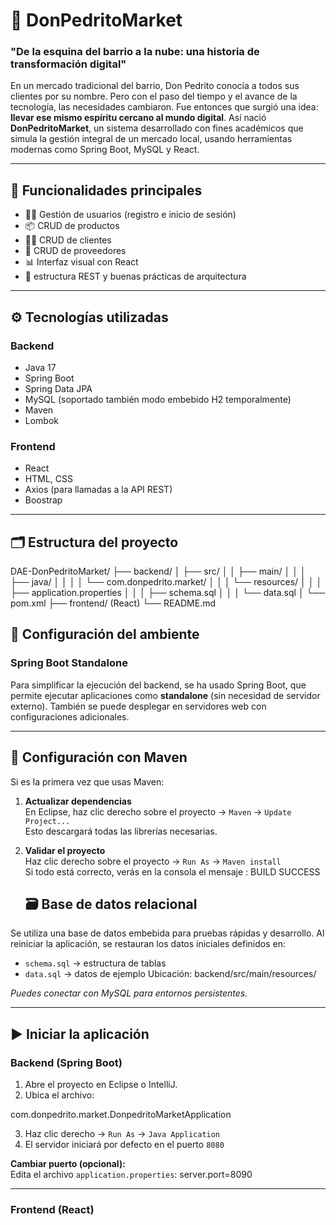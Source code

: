 # 🛒 DonPedritoMarket

### "De la esquina del barrio a la nube: una historia de transformación digital"

En un mercado tradicional del barrio, Don Pedrito conocía a todos sus clientes por su nombre. Pero con el paso del tiempo y el avance de la tecnología, las necesidades cambiaron. Fue entonces que surgió una idea: **llevar ese mismo espíritu cercano al mundo digital**. Así nació **DonPedritoMarket**, un sistema desarrollado con fines académicos que simula la gestión integral de un mercado local, usando herramientas modernas como Spring Boot, MySQL y React.

---

## 📌 Funcionalidades principales

- 🧑‍💼 Gestión de usuarios (registro e inicio de sesión)
- 📦 CRUD de productos
- 🧍‍♂️ CRUD de clientes
- 🚚 CRUD de proveedores
- 📊 Interfaz visual con React 
- 🔐 estructura REST y buenas prácticas de arquitectura

---

## ⚙️ Tecnologías utilizadas

### Backend
- Java 17
- Spring Boot
- Spring Data JPA
- MySQL (soportado también modo embebido H2 temporalmente)
- Maven
- Lombok

### Frontend 
- React
- HTML, CSS
- Axios (para llamadas a la API REST)
- Boostrap
---

## 🗂️ Estructura del proyecto

DAE-DonPedritoMarket/
├── backend/
│ ├── src/
│ │ ├── main/
│ │ │ ├── java/
│ │ │ │ └── com.donpedrito.market/
│ │ │ └── resources/
│ │ │ ├── application.properties
│ │ │ ├── schema.sql
│ │ │ └── data.sql
│ └── pom.xml
├── frontend/ (React) 
└── README.md

## 🔧 Configuración del ambiente

### Spring Boot Standalone

Para simplificar la ejecución del backend, se ha usado Spring Boot, que permite ejecutar aplicaciones como **standalone** (sin necesidad de servidor externo). También se puede desplegar en servidores web con configuraciones adicionales.

---

## 🧰 Configuración con Maven

Si es la primera vez que usas Maven:

1. **Actualizar dependencias**  
   En Eclipse, haz clic derecho sobre el proyecto → `Maven` → `Update Project...`  
   Esto descargará todas las librerías necesarias.

2. **Validar el proyecto**  
   Haz clic derecho sobre el proyecto → `Run As` → `Maven install`  
   Si todo está correcto, verás en la consola el mensaje : BUILD SUCCESS

   ## 🗃️ Base de datos relacional

Se utiliza una base de datos embebida para pruebas rápidas y desarrollo. Al reiniciar la aplicación, se restauran los datos iniciales definidos en:

- `schema.sql` → estructura de tablas
- `data.sql` → datos de ejemplo
Ubicación: backend/src/main/resources/


*Puedes conectar con MySQL para entornos persistentes.*

---

## ▶️ Iniciar la aplicación

### Backend (Spring Boot)

1. Abre el proyecto en Eclipse o IntelliJ.
2. Ubica el archivo:
   
com.donpedrito.market.DonpedritoMarketApplication

3. Haz clic derecho → `Run As` → `Java Application`
4. El servidor iniciará por defecto en el puerto `8080`

**Cambiar puerto (opcional):**  
Edita el archivo `application.properties`:
server.port=8090


---

### Frontend (React) 



























